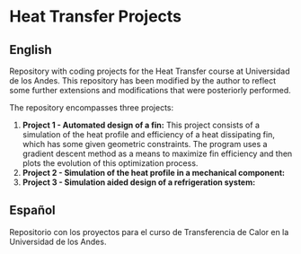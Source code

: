 # Heat Transfer Projects

## English

Repository with coding projects for the Heat Transfer course at Universidad de los Andes. This repository has been modified by the author to reflect some further extensions and modifications that were posteriorly performed.

The repository encompasses three projects:

1. **Project 1 - Automated design of a fin:** This project consists of a simulation of the heat profile and efficiency of a heat dissipating fin, which has some given geometric constraints. The program uses a gradient descent method as a means to maximize fin efficiency and then plots the evolution of this optimization process.
2. **Project 2 - Simulation of the heat profile in a mechanical component:**
3. **Project 3 - Simulation aided design of a refrigeration system:**

## Español

Repositorio con los proyectos para el curso de Transferencia de Calor en la Universidad de los Andes.
